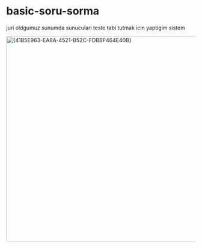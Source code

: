 # basic-soru-sorma
juri oldgumuz sunumda sunuculari teste tabi tutmak icin yaptigim sistem


<img width="844" height="546" alt="{41B5E963-EA8A-4521-B52C-FDBBF464E40B}" src="https://github.com/user-attachments/assets/f8785791-53b0-47c3-b68c-e1e1302428ff" />
